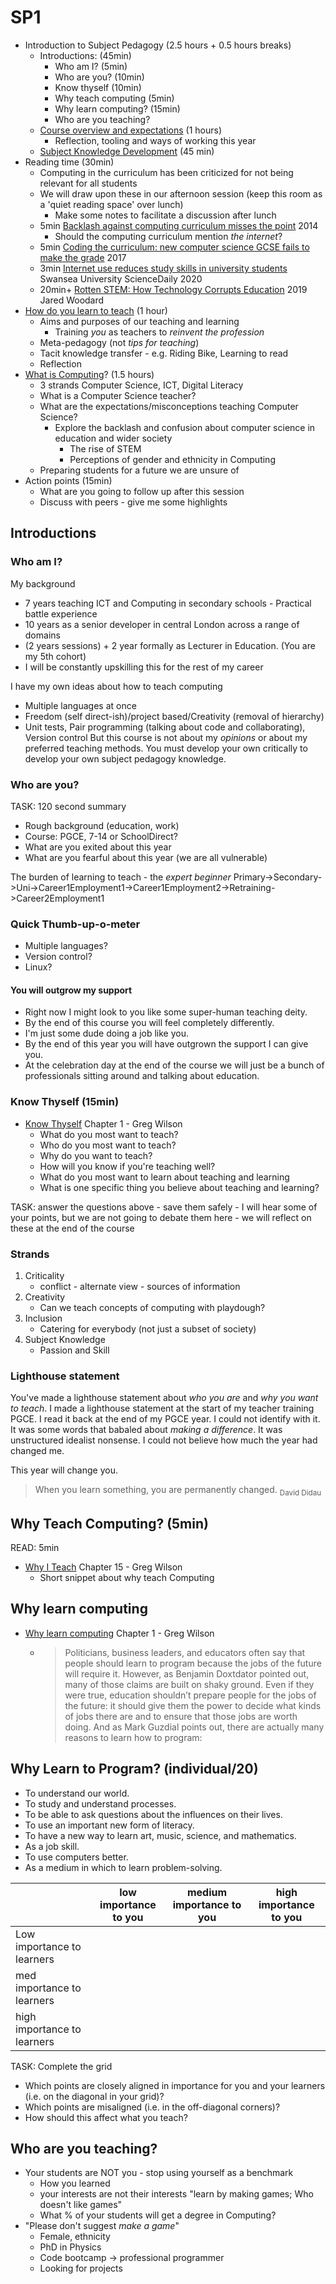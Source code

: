 SP1
===

* Introduction to Subject Pedagogy (2.5 hours + 0.5 hours breaks)
    * Introductions: (45min)
        * Who am I? (5min)
        * Who are you? (10min)
        * Know thyself (10min)
        * Why teach computing (5min)
        * Why learn computing? (15min)
        * Who are you teaching?
    * [Course overview and expectations](./courseMechanics.md) (1 hours)
        * Reflection, tooling and ways of working this year
    * [Subject Knowledge Development](./subjectKnowledgeDevelopment.md) (45 min)
* Reading time (30min)
    * Computing in the curriculum has been criticized for not being relevant for all students
    * We will draw upon these in our afternoon session (keep this room as a 'quiet reading space' over lunch)
        * Make some notes to facilitate a discussion after lunch
    * 5min [Backlash against computing curriculum misses the point](https://theconversation.com/backlash-against-computing-curriculum-misses-the-point-22380) 2014
        * Should the computing curriculum mention _the internet_?
    * 5min [Coding the curriculum: new computer science GCSE fails to make the grade](https://theconversation.com/coding-the-curriculum-new-computer-science-gcse-fails-to-make-the-grade-79780) 2017
    * 3min [Internet use reduces study skills in university students](https://www.sciencedaily.com/releases/2020/01/200117085321.htm) Swansea University ScienceDaily 2020
    * 20min+ [Rotten STEM: How Technology Corrupts Education](https://americanaffairsjournal.org/2019/08/rotten-stem-how-technology-corrupts-education/) 2019 Jared Woodard
* [How do you learn to teach](./howDoYouLearnToTeach.md) (1 hour)
    * Aims and purposes of our teaching and learning
        * Training _you_ as teachers to _reinvent the profession_
    * Meta-pedagogy (not _tips for teaching_)
    * Tacit knowledge transfer - e.g. Riding Bike, Learning to read
    * Reflection
* [What is Computing](./whatIsComputing.md)? (1.5 hours)
    * 3 strands Computer Science, ICT, Digital Literacy
    * What is a Computer Science teacher?
    * What are the expectations/misconceptions teaching Computer Science?
        * Explore the backlash and confusion about computer science in education and wider society
            * The rise of STEM
            * Perceptions of gender and ethnicity in Computing
    * Preparing students for a future we are unsure of
* Action points (15min)
    * What are you going to follow up after this session
    * Discuss with peers - give me some highlights


Introductions
-------------

### Who am I?

My background
* 7 years teaching ICT and Computing in secondary schools - Practical battle experience
* 10 years as a senior developer in central London across a range of domains
* (2 years sessions) + 2 year formally as Lecturer in Education. (You are my 5th cohort)
* I will be constantly upskilling this for the rest of my career

I have my own ideas about how to teach computing
* Multiple languages at once
* Freedom (self direct-ish)/project based/Creativity (removal of hierarchy)
* Unit tests, Pair programming (talking about code and collaborating), Version control
But this course is not about my _opinions_ or about my preferred teaching methods.
You must develop your own critically to develop your own subject pedagogy knowledge.

### Who are you?

TASK: 120 second summary
* Rough background (education, work)
* Course: PGCE, 7-14 or SchoolDirect?
* What are you exited about this year
* What are you fearful about this year (we are all vulnerable)

The burden of learning to teach - the _expert beginner_
Primary->Secondary->Uni->Career1Employment1->Career1Employment2->Retraining->Career2Employment1

### Quick Thumb-up-o-meter

* Multiple languages?
* Version control?
* Linux?


#### You will outgrow my support

* Right now I might look to you like some super-human teaching deity. 
* By the end of this course you will feel completely differently. 
* I'm just some dude doing a job like you. 
* By the end of this year you will have outgrown the support I can give you. 
* At the celebration day at the end of the course we will just be a bunch of professionals sitting around and talking about education.

### Know Thyself (15min)

* [Know Thyself](https://teachtogether.tech/en/index.html#s:intro-exercises) Chapter 1 - Greg Wilson
    * What do you most want to teach?
    * Who do you most want to teach?
    * Why do you want to teach?
    * How will you know if you're teaching well?
    * What do you most want to learn about teaching and learning
    * What is one specific thing you believe about teaching and learning?

TASK: answer the questions above - save them safely - I will hear some of your points, but we are not going to debate them here - we will reflect on these at the end of the course






### Strands

1. Criticality
    * conflict - alternate view - sources of information
2. Creativity
    * Can we teach concepts of computing with playdough?
3. Inclusion
    * Catering for everybody (not just a subset of society)
4. Subject Knowledge
    * Passion and Skill




### Lighthouse statement

You've made a lighthouse statement about _who you are_ and _why you want to teach_.
I made a lighthouse statement at the start of my teacher training PGCE.
I read it back at the end of my PGCE year.
I could not identify with it.
It was some words that babaled about _making a difference_. It was unstructured idealist nonsense.
I could not believe how much the year had changed me.

This year will change you.

> When you learn something, you are permanently changed.
<sub>David Didau</sub>



Why Teach Computing? (5min)
-------------------

READ: 5min
* [Why I Teach](https://teachtogether.tech/en/index.html#s:finale) Chapter 15 - Greg Wilson
    * Short snippet about why teach Computing


Why learn computing
-------------------

* [Why learn computing](https://teachtogether.tech/en/index.html#s:intro-exercises) Chapter 1 - Greg Wilson
    * > Politicians, business leaders, and educators often say that people should learn to program because the jobs of the future will require it. 
      > However, as Benjamin Doxtdator pointed out, many of those claims are built on shaky ground. 
      > Even if they were true, education shouldn’t prepare people for the jobs of the future: it should give them the power to decide what kinds of jobs there are and to ensure that those jobs are worth doing. And as Mark Guzdial points out, there are actually many reasons to learn how to program:

Why Learn to Program? (individual/20)
---------------------
* To understand our world.
* To study and understand processes.
* To be able to ask questions about the influences on their lives.
* To use an important new form of literacy.
* To have a new way to learn art, music, science, and mathematics.
* As a job skill.
* To use computers better.
* As a medium in which to learn problem-solving.

| | low importance to you | medium importance to you | high importance to you |
|-|-|-|-|
| Low importance to learners | | | |
| med importance to learners | | | |
| high importance to learners | | | |

TASK: Complete the grid

* Which points are closely aligned in importance for you and your learners (i.e. on the diagonal in your grid)?
* Which points are misaligned (i.e. in the off-diagonal corners)?
* How should this affect what you teach?


Who are you teaching?
---------------------

* Your students are NOT you - stop using yourself as a benchmark
    * How you learned
    * your interests are not their interests "learn by making games; Who doesn't like games"
    * What % of your students will get a degree in Computing?
* "Please don't suggest _make a game_"
    * Female, ethnicity
    * PhD in Physics
    * Code bootcamp -> professional programmer
    * Looking for projects

